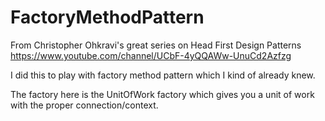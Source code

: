 # FactoryMethodPattern
From Christopher Ohkravi's great series on Head First Design Patterns https://www.youtube.com/channel/UCbF-4yQQAWw-UnuCd2Azfzg

I did this to play with factory method pattern which I kind of already knew.

The factory here is the UnitOfWork factory which gives you a unit of work with the proper connection/context.
